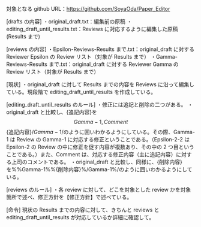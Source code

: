 対象となる github URL：https://github.com/SoyaOda/Paper_Editor

[drafts の内容]
・original_draft.txt：編集前の原稿
・editing_draft_until_results.txt：Reviews に対応するように編集した原稿(Results まで)

[reviews の内容]
・Epsilon-Reviews-Results まで.txt：original_draft に対する Reviewer Epsilon の Review リスト（対象が Results まで）
・Gamma-Reviews-Results まで.txt：original_draft に対する Reviewer Gamma の Review リスト（対象が Results まで）

[現状]
・original_draft に対して Results までの内容を Reviews に沿って編集している。現段階で editing_draft_until_results を作成している。

[editing_draft_until_results のルール]
・修正には追記と削除の二つがある。
・original_draft と比較し、{追記内容}を$$Gamma-1, Comment$${追記内容}$/Gamma-1$/のように囲いわかるようにしている。その際、Gamma-1 は Review の Gamma-1 に対応する修正ということである。（Epsilon-2-2 は Epsilon-2 の Review の中に修正を促す内容が複数あり、その中の 2 つ目ということである。）また、Comment は、対応する修正内容（主に追記内容）に対する上司のコメントである。
・original_draft と比較し、同様に、{削除内容}を%%Gamma-1%%{削除内容}%/Gamma-1%/のように囲いわかるようにしている。

[reviews のルール]
・各 review に対して、どこを対象とした review かを対象箇所で述べ、修正方針を【修正方針】で述べている。

[命令]
現状の Results までの内容に対して、きちんと reviews と editing_draft_until_results が対応しているか詳細に確認して。
